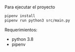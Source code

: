 Para ejecutar el proyecto 
```bash
pipenv install
pipenv run python3 src/main.py
```

Requerimientos: 
  - python 3.8
  - pipenv
